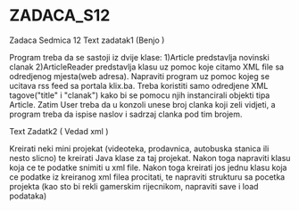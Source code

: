 # ZADACA_S12
Zadaca Sedmica 12
Text zadatak1 (Benjo )

Program treba da se sastoji iz dvije klase: 1)Article predstavlja novinski clanak 2)ArticleReader predstavlja klasu uz pomoc koje citamo XML file sa odredjenog mjesta(web adresa). Napraviti program uz pomoc kojeg se ucitava rss feed sa portala klix.ba. Treba koristiti samo odredjene XML tagove("title" i "clanak") kako bi se pomocu njih instancirali objekti tipa Article. Zatim User treba da u konzoli unese broj clanka koji zeli vidjeti, a program treba da ispise naslov i sadrzaj clanka pod tim brojem.

Text Zadatk2 ( Vedad xml )


Kreirati neki mini projekat
(videoteka, prodavnica, autobuska stanica ili nesto slicno) 
te kreirati Java klase za taj projekat. Nakon toga napraviti klasu koja ce te podatke snimiti u xml file. 
Nakon toga kreirati jos jednu klasu koja ce podatke iz kreiranog xml filea procitati, 
te napraviti strukturu sa pocetka projekta 
(kao sto bi rekli gamerskim rijecnikom, napraviti save i load podataka)
